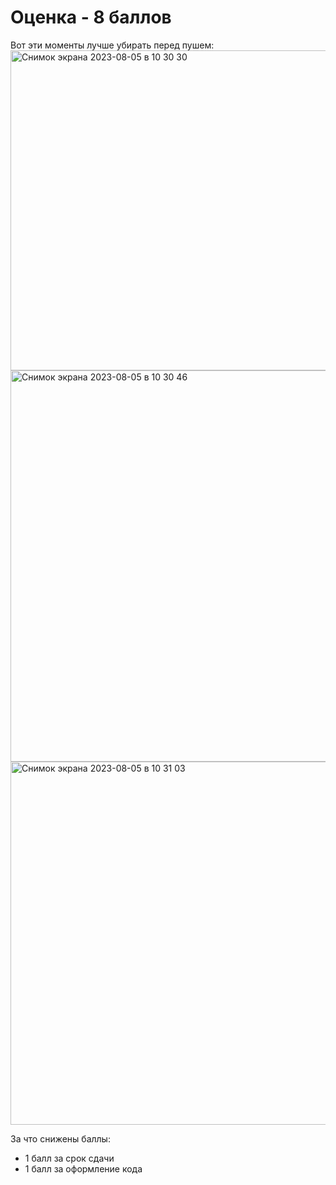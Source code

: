# Оценка - 8 баллов

Вот эти моменты лучше убирать перед пушем:
<img width="512" alt="Снимок экрана 2023-08-05 в 10 30 30" src="https://github.com/kartavu/Swift/assets/74544270/712fdf60-927a-4f02-846d-42a0d20c454a">
<img width="626" alt="Снимок экрана 2023-08-05 в 10 30 46" src="https://github.com/kartavu/Swift/assets/74544270/999b3488-517a-4a1a-a143-5ea6c6990f5c">
<img width="581" alt="Снимок экрана 2023-08-05 в 10 31 03" src="https://github.com/kartavu/Swift/assets/74544270/bfa21139-bbe8-448b-be0c-e2b287529f12">


За что снижены баллы:
- 1 балл за срок сдачи
- 1 балл за оформление кода
